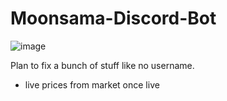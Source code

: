 # Moonsama-Discord-Bot

![image](https://user-images.githubusercontent.com/23295859/204121732-12f1b16d-ab4b-41b6-9e66-c971744cb851.png)

Plan to fix a bunch of stuff like no username.

+ live prices from market once live

